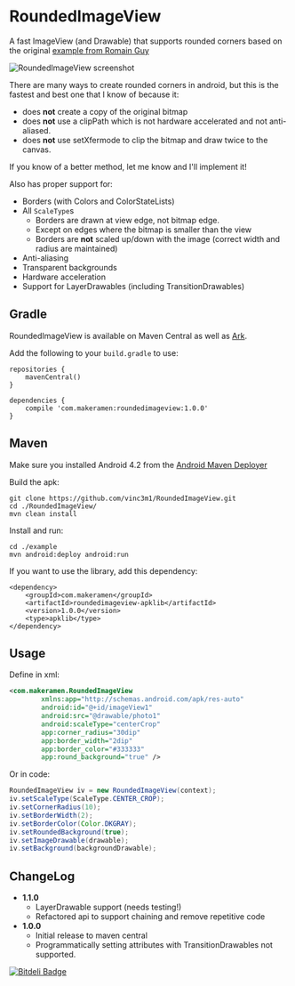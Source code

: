 RoundedImageView
================

A fast ImageView (and Drawable) that supports rounded corners based on the original [example from Romain Guy](http://www.curious-creature.org/2012/12/11/android-recipe-1-image-with-rounded-corners/)

![RoundedImageView screenshot](https://raw.github.com/makeramen/RoundedImageView/master/screenshot.png)

There are many ways to create rounded corners in android, but this is the fastest and best one that I know of because it:
* does **not** create a copy of the original bitmap
* does **not** use a clipPath which is not hardware accelerated and not anti-aliased.
* does **not** use setXfermode to clip the bitmap and draw twice to the canvas.

If you know of a better method, let me know and I'll implement it!

Also has proper support for:
* Borders (with Colors and ColorStateLists)
* All `ScaleType`s
  * Borders are drawn at view edge, not bitmap edge.
  * Except on edges where the bitmap is smaller than the view
  * Borders are **not** scaled up/down with the image (correct width and radius are maintained)
* Anti-aliasing
* Transparent backgrounds
* Hardware acceleration
* Support for LayerDrawables (including TransitionDrawables)


Gradle
----
RoundedImageView is available on Maven Central as well as [Ark](https://github.com/ark/ark).

Add the following to your `build.gradle` to use:
```
repositories {
    mavenCentral()
}

dependencies {
    compile 'com.makeramen:roundedimageview:1.0.0'
}
```

Maven
----

Make sure you installed Android 4.2 from the [Android Maven Deployer](https://github.com/mosabua/maven-android-sdk-deployer)

Build the apk:
```
git clone https://github.com/vinc3m1/RoundedImageView.git
cd ./RoundedImageView/
mvn clean install
```
Install and run:
````
cd ./example
mvn android:deploy android:run
````
If you want to use the library, add this dependency:
```
<dependency>
    <groupId>com.makeramen</groupId>
    <artifactId>roundedimageview-apklib</artifactId>
    <version>1.0.0</version>
    <type>apklib</type>
</dependency>
```

Usage
----
Define in xml:

```xml
<com.makeramen.RoundedImageView
        xmlns:app="http://schemas.android.com/apk/res-auto"
        android:id="@+id/imageView1"
        android:src="@drawable/photo1"
        android:scaleType="centerCrop"
        app:corner_radius="30dip"
        app:border_width="2dip"
        app:border_color="#333333"
        app:round_background="true" />
```

Or in code:

```java
RoundedImageView iv = new RoundedImageView(context);
iv.setScaleType(ScaleType.CENTER_CROP);
iv.setCornerRadius(10);
iv.setBorderWidth(2);
iv.setBorderColor(Color.DKGRAY);
iv.setRoundedBackground(true);
iv.setImageDrawable(drawable);
iv.setBackground(backgroundDrawable);
```


ChangeLog
----------
* **1.1.0**
	* LayerDrawable support (needs testing!)
	* Refactored api to support chaining and remove repetitive code
* **1.0.0**
	* Initial release to maven central
	* Programmatically setting attributes with TransitionDrawables not supported.



[![Bitdeli Badge](https://d2weczhvl823v0.cloudfront.net/vinc3m1/roundedimageview/trend.png)](https://bitdeli.com/free "Bitdeli Badge")

